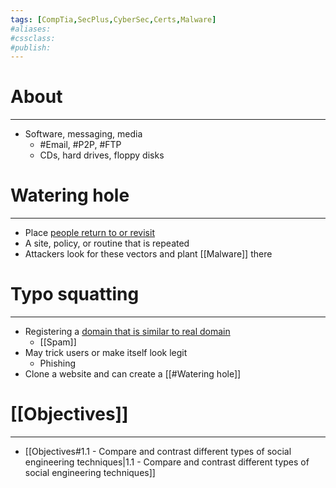 ```yaml
---
tags: [CompTia,SecPlus,CyberSec,Certs,Malware]
#aliases:
#cssclass:
#publish:
---
```


# About
---
- Software, messaging, media
	- #Email, #P2P, #FTP
	- CDs, hard drives, floppy disks

# Watering hole
---
- Place <u>people return to or revisit</u>
- A site, policy, or routine that is repeated
- Attackers look for these vectors and plant [[Malware]] there

# Typo squatting
---
- Registering a <u>domain that is similar to real domain</u>
	- [[Spam]]
- May trick users or make itself look legit
	- Phishing
- Clone a website and can create a [[#Watering hole]]

# [[Objectives]]
---
- [[Objectives#1.1 - Compare and contrast different types of social engineering techniques|1.1 - Compare and contrast different types of social engineering techniques]]